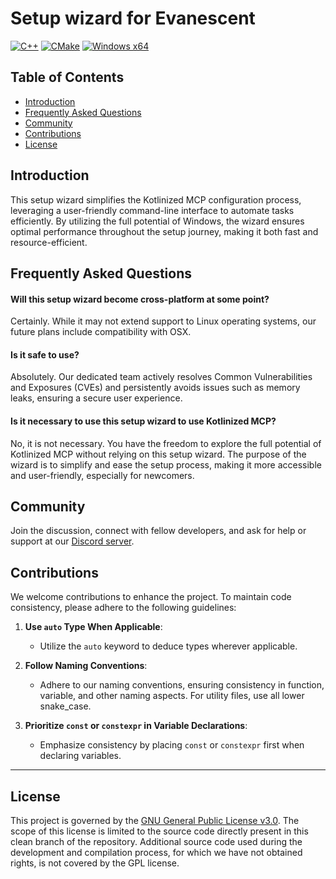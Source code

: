 # Setup wizard for Evanescent

[![C++](https://img.shields.io/badge/C%2B%2B-23-blue.svg "C++ Standard")](https://en.cppreference.com/w/cpp/23)
[![CMake](https://img.shields.io/badge/CMake-3.27-important.svg "CMake Version")](https://cmake.org/)
[![Windows x64](https://img.shields.io/badge/Windows-x64-551a8b.svg?logo=windows "Supported OS")](https://www.microsoft.com/)

## Table of Contents
- [Introduction](#introduction)
- [Frequently Asked Questions](#frequently-asked-questions)
- [Community](#community)
- [Contributions](#contributions)
- [License](#license)

## Introduction

This setup wizard simplifies the Kotlinized MCP configuration process, leveraging a user-friendly command-line interface to automate tasks efficiently. By utilizing the full potential of Windows, the wizard ensures optimal performance throughout the setup journey, making it both fast and resource-efficient.

## Frequently Asked Questions

#### Will this setup wizard become cross-platform at some point?
Certainly. While it may not extend support to Linux operating systems, our future plans include compatibility with OSX.

#### Is it safe to use?
Absolutely. Our dedicated team actively resolves Common Vulnerabilities and Exposures (CVEs) and persistently avoids issues such as memory leaks, ensuring a secure user experience.

#### Is it necessary to use this setup wizard to use Kotlinized MCP?
No, it is not necessary. You have the freedom to explore the full potential of Kotlinized MCP without relying on this setup wizard. The purpose of the wizard is to simplify and ease the setup process, making it more accessible and user-friendly, especially for newcomers.

## Community

Join the discussion, connect with fellow developers, and ask for help or support at our [Discord server](https://discord.gg/nG9UzMGa7k).

## Contributions

We welcome contributions to enhance the project. To maintain code consistency, please adhere to the following guidelines:

1. **Use `auto` Type When Applicable**:
   - Utilize the `auto` keyword to deduce types wherever applicable.

2. **Follow Naming Conventions**:
   - Adhere to our naming conventions, ensuring consistency in function, variable, and other naming aspects. For utility files, use all lower snake_case.

3. **Prioritize `const` or `constexpr` in Variable Declarations**:
   - Emphasize consistency by placing `const` or `constexpr` first when declaring variables.

---

## License

This project is governed by the [GNU General Public License v3.0](https://github.com/SpoilerRules/KotlinizedMCP/blob/setup-wizard/LICENSE). The scope of this license is limited to the source code directly present in this clean branch of the repository. Additional source code used during the development and compilation process, for which we have not obtained rights, is not covered by the GPL license.
